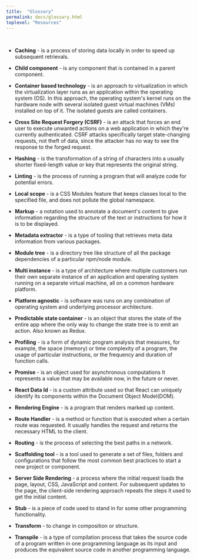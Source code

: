 ```yaml
---
title:  "Glossary"
permalink: docs/glossary.html
toplevel: "Resources"
---
```


<br />

* **Caching** - is a process of storing data locally in order to speed up 
subsequent retrievals. 

* **Child component** - is any component that is contained in a parent component.

* **Container based technology** - is an approach to virtualization in which 
the virtualization layer runs as an application within the operating system (OS). 
In this approach, the operating system's kernel runs on the hardware node with 
several isolated guest virtual machines (VMs) installed on top of it. 
The isolated guests are called containers. 

* **Cross Site Request Forgery (CSRF)** - is an attack that forces an end user 
to execute unwanted actions on a web application in which they're currently 
authenticated. CSRF attacks specifically target state-changing requests, not 
theft of data, since the attacker has no way to see the response to the forged 
request. 

* **Hashing** - is the transformation of a string of characters into a usually 
shorter fixed-length value or key that represents the original string. 

* **Linting** - is the process of running a program that will analyze code for 
potential errors.

* **Local scope** - is a CSS Modules feature that keeps classes local to the 
specified file, and does not pollute the global namespace. 

* **Markup** - a notation used to annotate a document's content to give 
information regarding the structure of the text or instructions for how it is 
to be displayed.

* **Metadata extractor** - is a type of tooling that retrieves meta data 
information from various packages. 

* **Module tree** - is a directory tree like structure of all the package 
dependencies of a particular npm/node module. 

* **Multi instance** - is a type of architecture where multiple customers run 
their own separate instance of an application and operating system running on 
a separate virtual machine, all on a common hardware platform. 

* **Platform agnostic** - is software was runs on any combination of operating 
system and underlying processor architecture. 

* **Predictable state container** - is an object that stores the state of the 
entire app where the only way to change the state tree is to emit an action. 
Also known as Redux. 

* **Profiling** - is a form of dynamic program analysis that measures, 
for example, the space (memory) or time complexity of a program, the usage of 
particular instructions, or the frequency and duration of function calls.

* **Promise** - is an object used for asynchronous computations It represents 
a value that may be available now, in the future or never. 

* **React Data Id** - is a custom attribute used so that React can uniquely 
identify its components within the Document Object Model(DOM).

* **Rendering Engine** - is a program that renders marked up content. 

* **Route Handler** - is a method or function that is executed when a certain 
route was requested. It usually handles the request and returns the necessary 
HTML to the client. 

* **Routing** - is the process of selecting the best paths in a network. 

* **Scaffolding tool** - is a tool used to generate a set of files, folders 
and configurations that follow the most common best practices to start a new 
project or component. 

* **Server Side Rendering** - a process where the initial request loads the page, 
layout, CSS, JavaScript and content. For subsequent updates to the page, the 
client-side rendering approach repeats the steps it used to get the initial content.

* **Stub** - is a piece of code used to stand in for some other programming 
functionality. 

* **Transform** - to change in composition or structure. 

* **Transpile** -  is a type of compilation process that takes the source code 
of a program written in one programming language as its input and produces 
the equivalent source code in another programming language.
